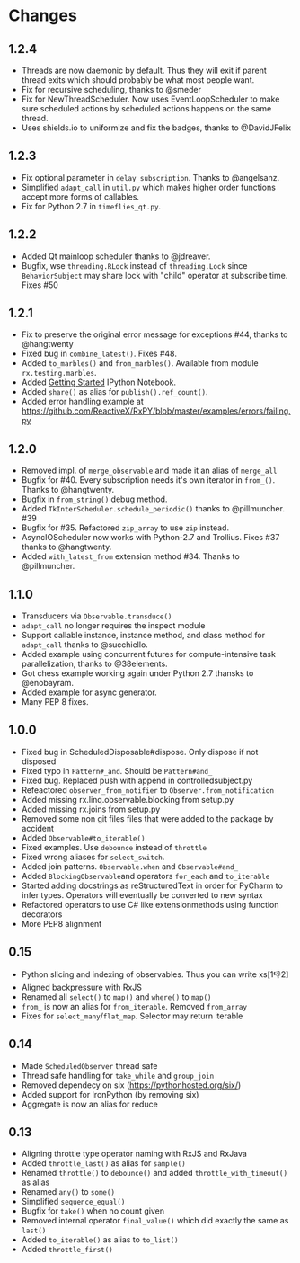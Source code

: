 # Changes

## 1.2.4

- Threads are now daemonic by default. Thus they will exit if parent
  thread exits which should probably be what most people want.
- Fix for recursive scheduling, thanks to @smeder
- Fix for NewThreadScheduler. Now uses EventLoopScheduler to make sure
  scheduled actions by scheduled actions happens on the same thread.
- Uses shields.io to uniformize and fix the badges, thanks to @DavidJFelix

## 1.2.3

- Fix optional parameter in `delay_subscription`. Thanks to @angelsanz.
- Simplified `adapt_call` in `util.py` which makes higher order functions
  accept more forms of callables.
- Fix for Python 2.7 in `timeflies_qt.py`.

## 1.2.2

- Added Qt mainloop scheduler thanks to @jdreaver.
- Bugfix, wse `threading.RLock` instead of `threading.Lock` since
  `BehaviorSubject` may share lock with "child" operator at subscribe
  time. Fixes #50

## 1.2.1

- Fix to preserve the original error message for exceptions #44, thanks
  to @hangtwenty
- Fixed bug in `combine_latest()`. Fixes #48.
- Added `to_marbles()` and `from_marbles()`. Available from module
  `rx.testing.marbles`.
- Added [Getting Started](https://github.com/ReactiveX/RxPY/blob/master/notebooks/Getting%20Started.ipynb)
  IPython Notebook.
- Added `share()` as alias for `publish().ref_count()`.
- Added error handling example at https://github.com/ReactiveX/RxPY/blob/master/examples/errors/failing.py

## 1.2.0

- Removed impl. of `merge_observable` and made it an alias of `merge_all`
- Bugfix for #40. Every subscription needs it's own iterator in `from_()`.
  Thanks to @hangtwenty.
- Bugfix in `from_string()` debug method.
- Added `TkInterScheduler.schedule_periodic()` thanks to @pillmuncher. #39
- Bugfix for #35. Refactored `zip_array` to use `zip` instead.
- AsyncIOScheduler now works with Python-2.7 and Trollius. Fixes #37
  thanks to @hangtwenty.
- Added `with_latest_from` extension method #34. Thanks to @pillmuncher.

## 1.1.0

- Transducers via `Observable.transduce()`
- `adapt_call` no longer requires the inspect module
- Support callable instance, instance method, and class method for `adapt_call`
  thanks to @succhiello.
- Added example using concurrent futures for compute-intensive task
  parallelization, thanks to @38elements.
- Got chess example working again under Python 2.7 thansks to @enobayram.
- Added example for async generator.
- Many PEP 8 fixes.

## 1.0.0

- Fixed bug in ScheduledDisposable#dispose. Only dispose if not disposed
- Fixed typo in `Pattern#_and`. Should be `Pattern#and_`
- Fixed bug. Replaced push with append  in controlledsubject.py
- Refeactored `observer_from_notifier` to `Observer.from_notification`
- Added missing rx.linq.observable.blocking from setup.py
- Added missing rx.joins from setup.py
- Removed some non git files files that were added to the package by accident
- Added `Observable#to_iterable()`
- Fixed examples. Use `debounce` instead of `throttle`
- Fixed wrong aliases for `select_switch`.
- Added join patterns. `Observable.when` and `Observable#and_`
- Added `BlockingObservable`and operators `for_each` and `to_iterable`
- Started adding docstrings as reStructuredText in order for PyCharm to infer
  types. Operators will eventually be converted to new syntax
- Refactored operators to use C# like extensionmethods using function decorators
- More PEP8 alignment

## 0.15

- Python slicing and indexing of observables. Thus you can write xs[1:-1:2]
- Aligned backpressure with RxJS
- Renamed all `select()` to `map()` and `where()` to `map()`
- `from_` is now an alias for `from_iterable`. Removed `from_array`
- Fixes for `select_many`/`flat_map`. Selector may return iterable

## 0.14

- Made `ScheduledObserver` thread safe
- Thread safe handling for `take_while` and `group_join`
- Removed dependecy on six (https://pythonhosted.org/six/)
- Added support for IronPython (by removing six)
- Aggregate is now an alias for reduce

## 0.13

- Aligning throttle type operator naming with RxJS and RxJava
- Added `throttle_last()` as alias for `sample()`
- Renamed `throttle()` to `debounce()` and added `throttle_with_timeout()` as
  alias
- Renamed `any()` to `some()`
- Simplified `sequence_equal()`
- Bugfix for `take()` when no count given
- Removed internal operator `final_value()` which did exactly the same as
  `last()`
- Added `to_iterable()` as alias to `to_list()`
- Added `throttle_first()`
